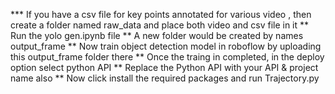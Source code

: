 *** If you have a csv file for key points annotated for various video , then create a folder named raw_data and place both video and csv file in it
** Run the yolo gen.ipynb file
** A new folder would be created by names output_frame
** Now train object detection model in roboflow by uploading this output_frame folder there
** Once the traing in completed, in the deploy option select python API
** Replace the Python API with your API & project name also
** Now click install the required packages and run Trajectory.py